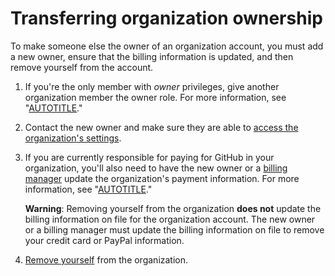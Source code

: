 # Transferring organization ownership

To make someone else the owner of an organization account, you must add a new owner, ensure that the billing information is updated, and then remove yourself from the account.

1. If you're the only member with _owner_ privileges, give another organization member the owner role. For more information, see "[AUTOTITLE](/organizations/managing-peoples-access-to-your-organization-with-roles/maintaining-ownership-continuity-for-your-organization#appointing-an-organization-owner)."
1. Contact the new owner and make sure they are able to [access the organization's settings](/organizations/collaborating-with-groups-in-organizations/accessing-your-organizations-settings).

1. If you are currently responsible for paying for GitHub in your organization, you'll also need to have the new owner or a [billing manager](/organizations/managing-peoples-access-to-your-organization-with-roles/adding-a-billing-manager-to-your-organization) update the organization's payment information. For more information, see "[AUTOTITLE](/billing/managing-your-github-billing-settings/adding-or-editing-a-payment-method)."

   <div class="ghd-spotlight ghd-spotlight-warning border rounded-1 my-3 p-3 f5 color-border-danger-emphasis color-bg-danger">

   **Warning**: Removing yourself from the organization **does not** update the billing information on file for the organization account. The new owner or a billing manager must update the billing information on file to remove your credit card or PayPal information.

   </div>

1. [Remove yourself](/account-and-profile/setting-up-and-managing-your-personal-account-on-github/managing-your-membership-in-organizations/removing-yourself-from-an-organization) from the organization.
